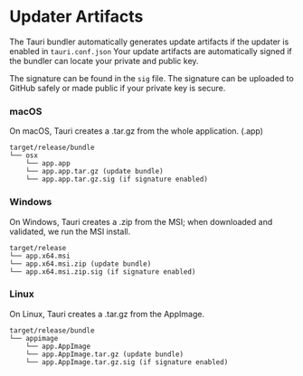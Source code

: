 # Updater Artifacts

The Tauri bundler automatically generates update artifacts if the
updater is enabled in `tauri.conf.json` Your update artifacts are
automatically signed if the bundler can locate your private and public
key.

The signature can be found in the `sig` file. The signature can be
uploaded to GitHub safely or made public if your private key is
secure.

### macOS

On macOS, Tauri creates a .tar.gz from the whole application. (.app)

```text
target/release/bundle
└── osx
    └── app.app
    └── app.app.tar.gz (update bundle)
    └── app.app.tar.gz.sig (if signature enabled)
```

### Windows

On Windows, Tauri creates a .zip from the MSI; when downloaded and
validated, we run the MSI install.

```text
target/release
└── app.x64.msi
└── app.x64.msi.zip (update bundle)
└── app.x64.msi.zip.sig (if signature enabled)
```

### Linux

On Linux, Tauri creates a .tar.gz from the AppImage.

```text
target/release/bundle
└── appimage
    └── app.AppImage
    └── app.AppImage.tar.gz (update bundle)
    └── app.AppImage.tar.gz.sig (if signature enabled)
```
